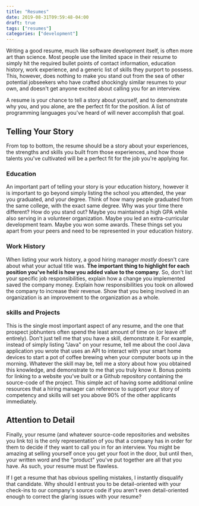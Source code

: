 ```yaml
---
title: "Resumes"
date: 2019-08-31T09:59:48-04:00
draft: true
tags: ["resumes"]
categories: ["development"]
---
```


Writing a good resume, much like software development itself, is often more art than science. Most people use the limited space in their resume to simply hit the required bullet points of contact information, education history, work experience, and a generic list of skills they purport to possess. This, however, does nothing to make you stand out from the sea of other potential jobseekers who have crafted shockingly similar resumes to your own, and doesn't get anyone excited about calling you for an interview.

A resume is your chance to tell a story about yourself, and to demonstrate why you, and you alone, are the perfect fit for the position. A list of programming languages you've heard of will never accomplish that goal.

## Telling Your Story

From top to bottom, the resume should be a story about your experiences, the strengths and skills you built from those experiences, and how those talents you've cultivated will be a perfect fit for the job you're applying for.

### Education

An important part of telling your story is your education history, however it is important to go beyond simply listing the school you attended, the year you graduated, and your degree. Think of how many people graduated from the same college, with the exact same degree. Why was your time there different? How do you stand out? Maybe you maintained a high GPA while also serving in a volunteer organization. Maybe you led an extra-curricular development team. Maybe you won some awards. These things set you apart from your peers and need to be represented in your education history.

### Work History

When listing your work history, a good hiring manager _mostly_ doesn't care about what your actual title was. **The important thing to highlight for each position you've held is how you added value to the company**. So, don't list your specific job responsibilities, explain how a change you implemented saved the company money. Explain how responsibilities you took on allowed the company to increase their revenue. Show that you being involved in an organization is an improvement to the organization as a whole.

### skills and Projects

This is the single most important aspect of any resume, and the one that prospect jobhunters often spend the least amount of time on (or leave off entirely). Don't just tell me that you have a skill, demonstrate it. For example, instead of simply listing "Java" on your resume, tell me about the cool Java application you wrote that uses an API to interact with your smart home devices to start a pot of coffee brewing when your computer boots up in the morning. Whatever the skill may be, tell me a story about how you obtained this knowledge, and demonstrate to me that you truly know it. Bonus points for linking to a website you've built or a Github repository containing the source-code of the project. This simple act of having some additional online resources that a hiring manager can reference to support your story of competency and skills will set you above 90% of the other applicants immediately.

## Attention to Detail

Finally, your resume (and whatever source-code repositories and websites you link to) is the only representation of you that a company has in order for them to decide if they want to call you in for an interview. You might be amazing at selling yourself once you get your foot in the door, but until then, your written word and the "product" you've put together are all that you have. As such, your resume must be flawless.

If I get a resume that has obvious spelling mistakes, I instantly disqualify that candidate. Why should I entrust you to be detail-oriented with your check-ins to our company's source code if you aren't even detail-oriented enough to correct the glaring issues with your resume?
